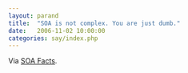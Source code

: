```yaml
---
layout: parand
title:  "SOA is not complex. You are just dumb."
date:   2006-11-02 10:00:00
categories: say/index.php
---
```

Via [SOA Facts](http://soafacts.com/).
